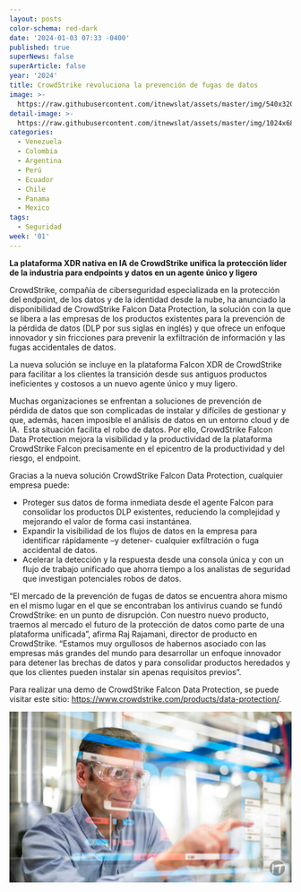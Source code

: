 ```yaml
---
layout: posts
color-schema: red-dark
date: '2024-01-03 07:33 -0400'
published: true
superNews: false
superArticle: false
year: '2024'
title: CrowdStrike revoluciona la prevención de fugas de datos
image: >-
  https://raw.githubusercontent.com/itnewslat/assets/master/img/540x320/datos-en-la-nube-p.jpg
detail-image: >-
  https://raw.githubusercontent.com/itnewslat/assets/master/img/1024x680/datos-en-la-nube-g.jpg
categories:
  - Venezuela
  - Colombia
  - Argentina
  - Perú
  - Ecuador
  - Chile
  - Panama
  - Mexico
tags:
  - Seguridad
week: '01'
---
```

**La plataforma XDR nativa en IA de CrowdStrike unifica la protección líder de la industria para endpoints y datos en un agente único y ligero**

CrowdStrike, compañía de ciberseguridad especializada en la protección del endpoint, de los datos y de la identidad desde la nube, ha anunciado la disponibilidad de CrowdStrike Falcon Data Protection, la solución con la que se libera a las empresas de los productos existentes para la prevención de la pérdida de datos (DLP por sus siglas en inglés) y que ofrece un enfoque innovador y sin fricciones para prevenir la exfiltración de información y las fugas accidentales de datos.

La nueva solución se incluye en la plataforma Falcon XDR de CrowdStrike para facilitar a los clientes la transición desde sus antiguos productos ineficientes y costosos a un nuevo agente único y muy ligero.

Muchas organizaciones se enfrentan a soluciones de prevención de pérdida de datos que son complicadas de instalar y difíciles de gestionar y que, además, hacen imposible el análisis de datos en un entorno cloud y de IA.  Esta situación facilita el robo de datos. Por ello, CrowdStrike Falcon Data Protection mejora la visibilidad y la productividad de la plataforma CrowdStrike Falcon precisamente en el epicentro de la productividad y del riesgo, el endpoint.

Gracias a la nueva solución CrowdStrike Falcon Data Protection, cualquier empresa puede:

- Proteger sus datos de forma inmediata desde el agente Falcon para consolidar los productos DLP existentes, reduciendo la complejidad y mejorando el valor de forma casi instantánea.
- Expandir la visibilidad de los flujos de datos en la empresa para identificar rápidamente –y detener- cualquier exfiltración o fuga accidental de datos.
- Acelerar la detección y la respuesta desde una consola única y con un flujo de trabajo unificado que ahorra tiempo a los analistas de seguridad que investigan potenciales robos de datos.

“El mercado de la prevención de fugas de datos se encuentra ahora mismo en el mismo lugar en el que se encontraban los antivirus cuando se fundó CrowdStrike: en un punto de disrupción. Con nuestro nuevo producto, traemos al mercado el futuro de la protección de datos como parte de una plataforma unificada”, afirma Raj Rajamani, director de producto en CrowdStrike. “Estamos muy orgullosos de habernos asociado con las empresas más grandes del mundo para desarrollar un enfoque innovador para detener las brechas de datos y para consolidar productos heredados y que los clientes pueden instalar sin apenas requisitos previos”.

Para realizar una demo de CrowdStrike Falcon Data Protection, se puede visitar este sitio: https://www.crowdstrike.com/products/data-protection/.

![](https://raw.githubusercontent.com/itnewslat/assets/master/img/1024x680/datos-en-la-nube-g.jpg)
